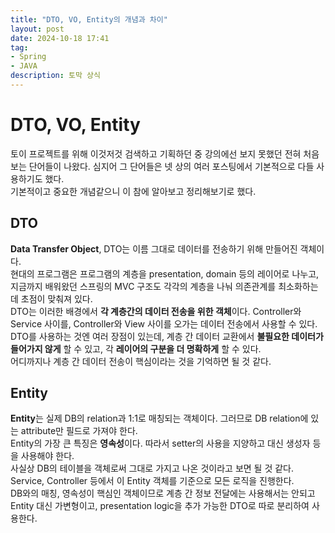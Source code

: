 ```yaml
---
title: "DTO, VO, Entity의 개념과 차이"
layout: post
date: 2024-10-18 17:41
tag:
- Spring
- JAVA
description: 토막 상식
---  
```


# DTO, VO, Entity  
토이 프로젝트를 위해 이것저것 검색하고 기획하던 중 강의에선 보지 못했던 전혀 처음 보는 단어들이 나왔다. 심지어 그 단어들은 넷 상의 여러 포스팅에서 기본적으로 다들 사용하기도 했다.  
기본적이고 중요한 개념같으니 이 참에 알아보고 정리해보기로 했다.  

## DTO  
**Data Transfer Object**, DTO는 이름 그대로 데이터를 전송하기 위해 만들어진 객체이다.  
현대의 프로그램은 프로그램의 계층을 presentation, domain 등의 레이어로 나누고, 지금까지 배워왔던 스프링의 MVC 구조도 각각의 계층을 나눠 의존관계를 최소화하는데 초점이 맞춰져 있다.  
DTO는 이러한 배경에서 **각 계층간의 데이터 전송을 위한 객체**이다. Controller와 Service 사이를, Controller와 View 사이를 오가는 데이터 전송에서 사용할 수 있다.  
DTO를 사용하는 것엔 여러 장점이 있는데, 계층 간 데이터 교환에서 **불필요한 데이터가 들어가지 않게** 할 수 있고, 각 **레이어의 구분을 더 명확하게** 할 수 있다.  
어디까지나 계층 간 데이터 전송이 핵심이라는 것을 기억하면 될 것 같다.  

## Entity  
**Entity**는 실제 DB의 relation과 1:1로 매칭되는 객체이다. 그러므로 DB relation에 있는 attribute만 필드로 가져야 한다.  
Entity의 가장 큰 특징은 **영속성**이다. 따라서 setter의 사용을 지양하고 대신 생성자 등을 사용해야 한다.  
사실상 DB의 테이블을 객체로써 그대로 가지고 나온 것이라고 보면 될 것 같다. Service, Controller 등에서 이 Entity 객체를 기준으로 모든 로직을 진행한다.  
DB와의 매칭, 영속성이 핵심인 객체이므로 계층 간 정보 전달에는 사용해서는 안되고 Entity 대신 가변형이고, presentation logic을 추가 가능한 DTO로 따로 분리하여 사용한다.